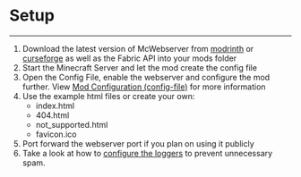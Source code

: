 # Setup
---
1. Download the latest version of McWebserver from [modrinth](https://modrinth.com/mod/mcwebserver) or [curseforge](https://www.curseforge.com/minecraft/mc-mods/mcwebserver) as well as the Fabric API into your mods folder
2. Start the Minecraft Server and let the mod create the config file
3. Open the Config File, enable the webserver and configure the mod further. View [Mod Configuration (config-file)](/McWebserver/2.Mod-Configuration-(config-file)) for more information
4. Use the example html files or create your own:
   - index.html
   - 404.html
   - not_supported.html
   - favicon.ico
5. Port forward the webserver port if you plan on using it publicly
6. Take a look at how to [configure the loggers](/McWebserver/5.Loggers) to prevent unnecessary spam.
